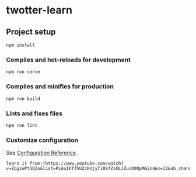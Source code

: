 # twotter-learn

## Project setup
```
npm install
```

### Compiles and hot-reloads for development
```
npm run serve
```

### Compiles and minifies for production
```
npm run build
```

### Lints and fixes files
```
npm run lint
```

### Customize configuration
See [Configuration Reference](https://cli.vuejs.org/config/).
```
learn it from:(https://www.youtube.com/watch?v=ZqgiuPt5QZo&list=PLAuIKTThUZcKVjyTi0SfZsULJZuoO0OpM&index=12&ab_channel=TheEarthIsSquare)
```

